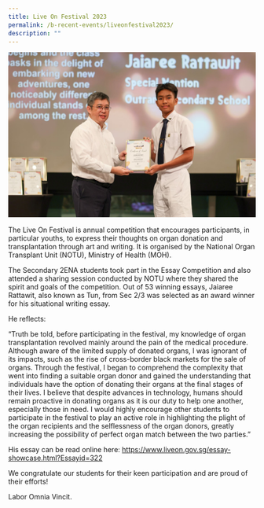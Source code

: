```yaml
---
title: Live On Festival 2023
permalink: /b-recent-events/liveonfestival2023/
description: ""
---
```

![Congratulations Jaiaree Rattawit](/images/News%20and%20Announcements/2023/lof2023_119_s.jpg)

The Live On Festival is annual competition that encourages participants, in particular youths, to express their thoughts on organ donation and transplantation through art and writing. It is organised by the National Organ Transplant Unit (NOTU), Ministry of Health (MOH).

The Secondary 2ENA students took part in the Essay Competition and also attended a sharing session conducted by NOTU where they shared the spirit and goals of the competition. Out of 53 winning essays, Jaiaree Rattawit, also known as Tun, from Sec 2/3 was selected as an award winner for his situational writing essay. 

He reflects:

“Truth be told, before participating in the festival, my knowledge of organ transplantation revolved mainly around the pain of the medical procedure. Although aware of the limited supply of donated organs, I was ignorant of its impacts, such as the rise of cross-border black markets for the sale of organs. Through the festival, I began to comprehend the complexity that went into finding a suitable organ donor and gained the understanding that individuals have the option of donating their organs at the final stages of their lives. I believe that despite advances in technology, humans should remain proactive in donating organs as it is our duty to help one another, especially those in need. I would
highly encourage other students to participate in the festival to play an active role in highlighting the plight of the organ recipients and the selflessness of the organ donors, greatly increasing the possibility of perfect organ match between the two parties.”

His essay can be read online here: https://www.liveon.gov.sg/essay-showcase.html?Essayid=322

We congratulate our students for their keen participation and are proud of their efforts!

Labor Omnia Vincit.
